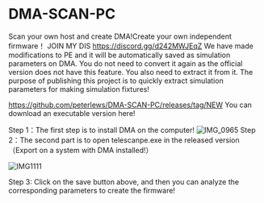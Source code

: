 # DMA-SCAN-PC
Scan your own host and create DMA!Create your own independent firmware！
JOIN MY DIS https://discord.gg/d242MWJEqZ
We have made modifications to PE and it will be automatically saved as simulation parameters on DMA. You do not need to convert it again as the official version does not have this feature. You also need to extract it from it. The purpose of publishing this project is to quickly extract simulation parameters for making simulation fixtures!

https://github.com/peterlews/DMA-SCAN-PC/releases/tag/NEW You can download an executable version here!

Step 1：The first step is to install DMA on the computer!
![IMG_0965](https://github.com/miaomiaolike/DMA-SCAN-PC/assets/70749818/f5df6ab7-9689-4d93-ba68-92a337f764c7)
Step 2：The second part is to open telescanpe.exe in the released version（Export on a system with DMA installed!）

![IMG1111](https://github.com/miaomiaolike/DMA-SCAN-PC/assets/70749818/2fc1a19d-58ed-4fc9-91eb-569ad9a591ec)

Step 3: Click on the save button above, and then you can analyze the corresponding parameters to create the firmware!
